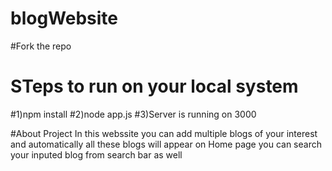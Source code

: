 # blogWebsite

#Fork the repo
# STeps to run on your local system
#1)npm install 
#2)node app.js
#3)Server is running on 3000

#About Project
In this webssite you can add multiple blogs of your interest and automatically all these blogs will appear on Home page
you can search your inputed blog from search bar as well
